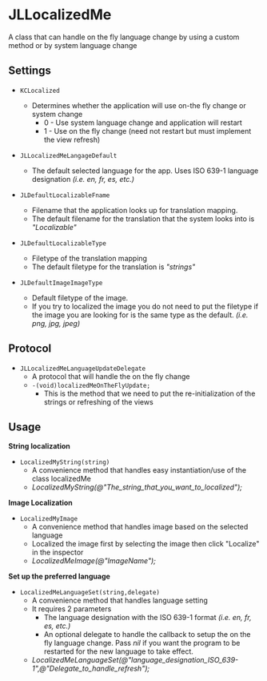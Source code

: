 JLLocalizedMe
=============

A class that can handle on the fly language change by using a custom method or by system language change



Settings
--------

* ``KCLocalized``
    * Determines whether the application will use on-the fly change or system change
       *  0 - Use system language change and application will restart
       *  1 - Use on the fly change (need not restart but must implement the view refresh)
  

* ``JLLocalizedMeLangageDefault``
  * The default selected language for the app. Uses ISO 639-1 language designation _(i.e. en, fr, es, etc.)_
   

 
* ``JLDefaultLocalizableFname``
    * Filename that the application looks up for translation mapping.
    * The default filename for the translation that the system looks into is _"Localizable"_

* ``JLDefaultLocalizableType``
    * Filetype of the translation mapping 
    *  The default filetype for the translation is _"strings"_

* ``JLDefaultImageImageType``
    * Default filetype of the image.
    * If you try to localized the image you do not need to put the filetype if the image you are looking for is the same type as the default. _(i.e. png, jpg, jpeg)_
    
Protocol
--------

* ``JLLocalizedMeLanguageUpdateDelegate``
   * A protocol that will handle the on the fly change
   * ``-(void)localizedMeOnTheFlyUpdate;``
      * This is the method that we need to put the re-initialization of the strings or refreshing of the views



Usage
-----

<b>String localization</b>

  * ``LocalizedMyString(string)``
    * A convenience method that handles easy instantiation/use of the class localizedMe
    * *LocalizedMyString(@"The\_string\_that\_you\_want\_to\_localized");*
    
<b>Image Localization</b>

 * ``LocalizedMyImage``
   *  A convenience method that handles image based on the selected language
   *  Localized the image first by selecting the image then click "Localize" in the inspector
   * *LocalizedMeImage(@"ImageName");*
   

<b>Set up the preferred language</b>
 * ``LocalizedMeLanguageSet(string,delegate)``
   * A convenience method that handles language setting
   * It requires 2 parameters
      * The language designation with the ISO 639-1 format _(i.e. en, fr, es, etc.)_
      * An optional delegate to handle the callback to setup the on the fly language change. Pass _nil_ if you want the program to be restarted for the new language to take effect. 
   * *LocalizedMeLanguageSet(@"language_designation_ISO_639-1",@"Delegate_to_handle_refresh");*
   

        
    
